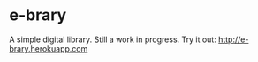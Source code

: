 # e-brary

A simple digital library. Still a work in progress.
Try it out: http://e-brary.herokuapp.com
